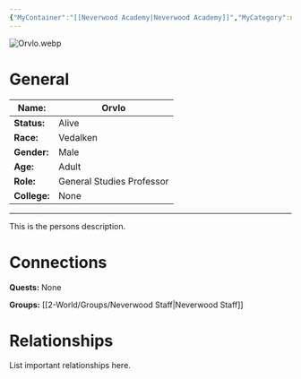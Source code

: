 ```yaml
---
{"MyContainer":"[[Neverwood Academy|Neverwood Academy]]","MyCategory":null,"image":"Orvlo.webp","tags":["Category/People"],"obsidianUIMode":"preview","aliases":null,"NoteStatus":"❓","char_status":"Alive","char_race":"Vedalken","char_gender":"Male","char_role":"General Studies Professor","char_college":"None","char_items":null,"char_age":"Adult","parents":null,"children":null,"enemies":null,"allies":null,"siblings":null,"partner":null,"Connected_Quests":[],"Connected_Groups":["[[2-World/Groups/Neverwood Staff.md|Neverwood Staff]]"],"dg-publish":true,"dg-path":"World/People/Students/Orvlo.md","permalink":"/world/people/students/orvlo/","dgPassFrontmatter":true,"updated":"2025-10-03T16:10:26.000+01:00"}
---
```



![Orvlo.webp](/img/user/z_Assets/character_art/NPCs/Staff/Orvlo.webp)
# General


| Name:        | Orvlo                     |
| ------------ | ------------------------- |
| **Status:**  | Alive                     |
| **Race:**    | Vedalken                  |
| **Gender:**  | Male                      |
| **Age:**     | Adult                     |
| **Role:**    | General Studies Professor |
| **College:** | None                      |


---

This is the persons description. 


# Connections


**Quests:** None 

**Groups:** [[2-World/Groups/Neverwood Staff\|Neverwood Staff]]


# Relationships

List important relationships here. 

